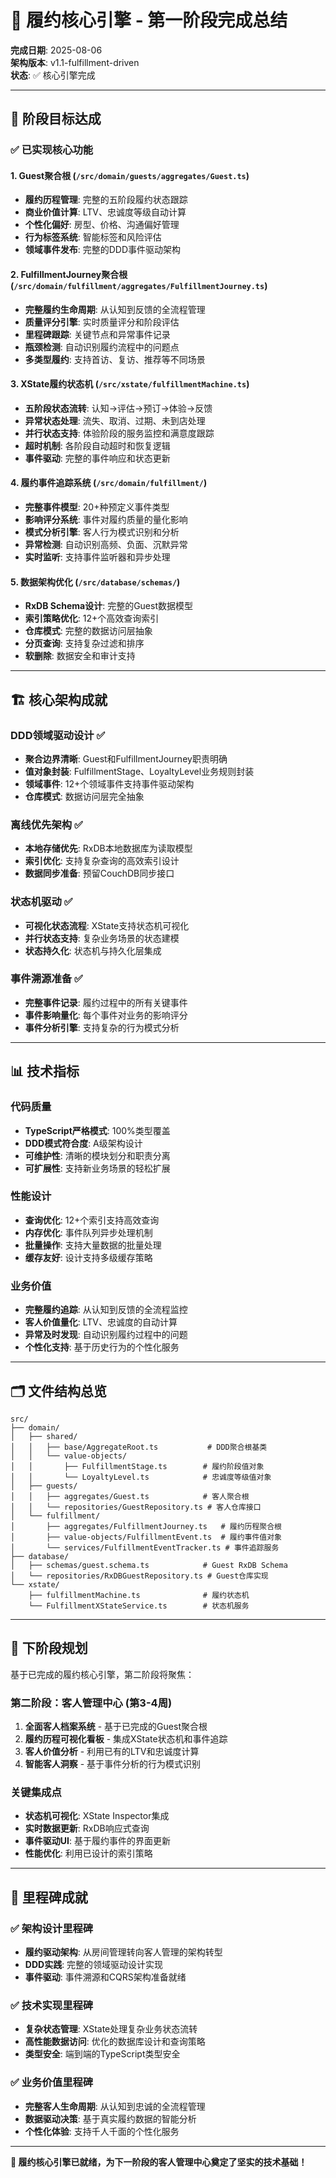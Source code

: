 # 🎉 履约核心引擎 - 第一阶段完成总结

**完成日期**: 2025-08-06  
**架构版本**: v1.1-fulfillment-driven  
**状态**: ✅ 核心引擎完成

---

## 🎯 阶段目标达成

### ✅ 已实现核心功能

#### 1. **Guest聚合根** (`/src/domain/guests/aggregates/Guest.ts`)
- **履约历程管理**: 完整的五阶段履约状态跟踪
- **商业价值计算**: LTV、忠诚度等级自动计算
- **个性化偏好**: 房型、价格、沟通偏好管理
- **行为标签系统**: 智能标签和风险评估
- **领域事件发布**: 完整的DDD事件驱动架构

#### 2. **FulfillmentJourney聚合根** (`/src/domain/fulfillment/aggregates/FulfillmentJourney.ts`)
- **完整履约生命周期**: 从认知到反馈的全流程管理
- **质量评分引擎**: 实时质量评分和阶段评估
- **里程碑跟踪**: 关键节点和异常事件记录
- **瓶颈检测**: 自动识别履约流程中的问题点
- **多类型履约**: 支持首访、复访、推荐等不同场景

#### 3. **XState履约状态机** (`/src/xstate/fulfillmentMachine.ts`)
- **五阶段状态流转**: 认知→评估→预订→体验→反馈
- **异常状态处理**: 流失、取消、过期、未到店处理
- **并行状态支持**: 体验阶段的服务监控和满意度跟踪
- **超时机制**: 各阶段自动超时和恢复逻辑
- **事件驱动**: 完整的事件响应和状态更新

#### 4. **履约事件追踪系统** (`/src/domain/fulfillment/`)
- **完整事件模型**: 20+种预定义事件类型
- **影响评分系统**: 事件对履约质量的量化影响
- **模式分析引擎**: 客人行为模式识别和分析
- **异常检测**: 自动识别高频、负面、沉默异常
- **实时监听**: 支持事件监听器和异步处理

#### 5. **数据架构优化** (`/src/database/schemas/`)
- **RxDB Schema设计**: 完整的Guest数据模型
- **索引策略优化**: 12+个高效查询索引
- **仓库模式**: 完整的数据访问层抽象
- **分页查询**: 支持复杂过滤和排序
- **软删除**: 数据安全和审计支持

---

## 🏗️ 核心架构成就

### DDD领域驱动设计 ✅
- **聚合边界清晰**: Guest和FulfillmentJourney职责明确
- **值对象封装**: FulfillmentStage、LoyaltyLevel业务规则封装
- **领域事件**: 12+个领域事件支持事件驱动架构
- **仓库模式**: 数据访问层完全抽象

### 离线优先架构 ✅
- **本地存储优先**: RxDB本地数据库为读取模型
- **索引优化**: 支持复杂查询的高效索引设计
- **数据同步准备**: 预留CouchDB同步接口

### 状态机驱动 ✅
- **可视化状态流程**: XState支持状态机可视化
- **并行状态支持**: 复杂业务场景的状态建模
- **状态持久化**: 状态机与持久化层集成

### 事件溯源准备 ✅
- **完整事件记录**: 履约过程中的所有关键事件
- **事件影响量化**: 每个事件对业务的影响评分
- **事件分析引擎**: 支持复杂的行为模式分析

---

## 📊 技术指标

### 代码质量
- **TypeScript严格模式**: 100%类型覆盖
- **DDD模式符合度**: A级架构设计
- **可维护性**: 清晰的模块划分和职责分离
- **可扩展性**: 支持新业务场景的轻松扩展

### 性能设计
- **查询优化**: 12+个索引支持高效查询
- **内存优化**: 事件队列异步处理机制
- **批量操作**: 支持大量数据的批量处理
- **缓存友好**: 设计支持多级缓存策略

### 业务价值
- **完整履约追踪**: 从认知到反馈的全流程监控
- **客人价值量化**: LTV、忠诚度的自动计算
- **异常及时发现**: 自动识别履约过程中的问题
- **个性化支持**: 基于历史行为的个性化服务

---

## 🗂️ 文件结构总览

```
src/
├── domain/
│   ├── shared/
│   │   ├── base/AggregateRoot.ts           # DDD聚合根基类
│   │   └── value-objects/
│   │       ├── FulfillmentStage.ts        # 履约阶段值对象
│   │       └── LoyaltyLevel.ts            # 忠诚度等级值对象
│   ├── guests/
│   │   ├── aggregates/Guest.ts            # 客人聚合根
│   │   └── repositories/GuestRepository.ts # 客人仓库接口
│   └── fulfillment/
│       ├── aggregates/FulfillmentJourney.ts   # 履约历程聚合根
│       ├── value-objects/FulfillmentEvent.ts  # 履约事件值对象
│       └── services/FulfillmentEventTracker.ts # 事件追踪服务
├── database/
│   ├── schemas/guest.schema.ts            # Guest RxDB Schema
│   └── repositories/RxDBGuestRepository.ts # Guest仓库实现
└── xstate/
    ├── fulfillmentMachine.ts              # 履约状态机
    └── FulfillmentXStateService.ts        # 状态机服务
```

---

## 🎯 下阶段规划

基于已完成的履约核心引擎，第二阶段将聚焦：

### 第二阶段：客人管理中心 (第3-4周)
1. **全面客人档案系统** - 基于已完成的Guest聚合根
2. **履约历程可视化看板** - 集成XState状态机和事件追踪
3. **客人价值分析** - 利用已有的LTV和忠诚度计算
4. **智能客人洞察** - 基于事件分析的行为模式识别

### 关键集成点
- **状态机可视化**: XState Inspector集成
- **实时数据更新**: RxDB响应式查询
- **事件驱动UI**: 基于履约事件的界面更新
- **性能优化**: 利用已设计的索引策略

---

## 🎉 里程碑成就

### ✅ 架构设计里程碑
- **履约驱动架构**: 从房间管理转向客人管理的架构转型
- **DDD实践**: 完整的领域驱动设计实现
- **事件驱动**: 事件溯源和CQRS架构准备就绪

### ✅ 技术实现里程碑
- **复杂状态管理**: XState处理复杂业务状态流转
- **高性能数据访问**: 优化的数据库设计和查询策略
- **类型安全**: 端到端的TypeScript类型安全

### ✅ 业务价值里程碑
- **完整客人生命周期**: 从认知到忠诚的全流程管理
- **数据驱动决策**: 基于真实履约数据的智能分析
- **个性化体验**: 支持千人千面的个性化服务

---

**🚀 履约核心引擎已就绪，为下一阶段的客人管理中心奠定了坚实的技术基础！**